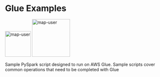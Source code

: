 # Glue Examples

<img width="85" alt="map-user" src="https://img.shields.io/badge/views-2130-green"> <img width="125" alt="map-user" src="https://img.shields.io/badge/unique visits-471-green">

Sample PySpark script designed to run on AWS Glue. Sample scripts cover common operations that need to be completed with Glue
